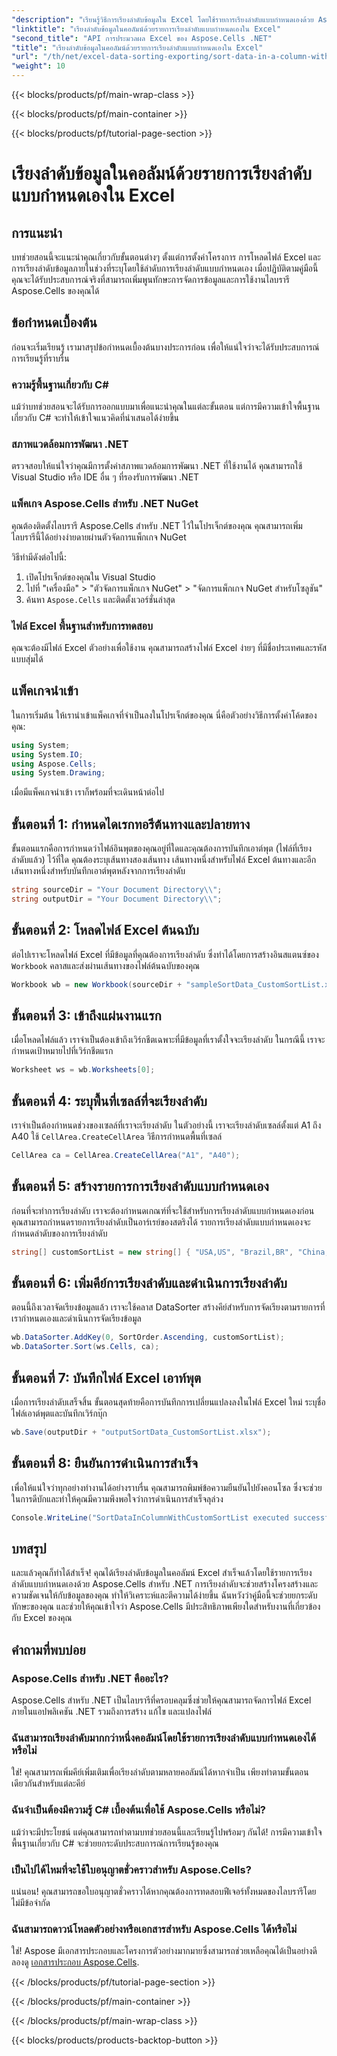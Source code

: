 ```yaml
---
"description": "เรียนรู้วิธีการเรียงลำดับข้อมูลใน Excel โดยใช้รายการเรียงลำดับแบบกำหนดเองด้วย Aspose.Cells สำหรับ .NET ในบทช่วยสอนที่ครอบคลุมนี้"
"linktitle": "เรียงลำดับข้อมูลในคอลัมน์ด้วยรายการเรียงลำดับแบบกำหนดเองใน Excel"
"second_title": "API การประมวลผล Excel ของ Aspose.Cells .NET"
"title": "เรียงลำดับข้อมูลในคอลัมน์ด้วยรายการเรียงลำดับแบบกำหนดเองใน Excel"
"url": "/th/net/excel-data-sorting-exporting/sort-data-in-a-column-with-custom-sort-list-in-excel/"
"weight": 10
---
```


{{< blocks/products/pf/main-wrap-class >}}

{{< blocks/products/pf/main-container >}}

{{< blocks/products/pf/tutorial-page-section >}}

# เรียงลำดับข้อมูลในคอลัมน์ด้วยรายการเรียงลำดับแบบกำหนดเองใน Excel

## การแนะนำ

บทช่วยสอนนี้จะแนะนำคุณเกี่ยวกับขั้นตอนต่างๆ ตั้งแต่การตั้งค่าโครงการ การโหลดไฟล์ Excel และการเรียงลำดับข้อมูลภายในช่วงที่ระบุโดยใช้ลำดับการเรียงลำดับแบบกำหนดเอง เมื่อปฏิบัติตามคู่มือนี้ คุณจะได้รับประสบการณ์จริงที่สามารถเพิ่มพูนทักษะการจัดการข้อมูลและการใช้งานไลบรารี Aspose.Cells ของคุณได้

## ข้อกำหนดเบื้องต้น

ก่อนจะเริ่มเรียนรู้ เรามาสรุปข้อกำหนดเบื้องต้นบางประการก่อน เพื่อให้แน่ใจว่าจะได้รับประสบการณ์การเรียนรู้ที่ราบรื่น

### ความรู้พื้นฐานเกี่ยวกับ C#

แม้ว่าบทช่วยสอนจะได้รับการออกแบบมาเพื่อแนะนำคุณในแต่ละขั้นตอน แต่การมีความเข้าใจพื้นฐานเกี่ยวกับ C# จะทำให้เข้าใจแนวคิดที่นำเสนอได้ง่ายขึ้น

### สภาพแวดล้อมการพัฒนา .NET

ตรวจสอบให้แน่ใจว่าคุณมีการตั้งค่าสภาพแวดล้อมการพัฒนา .NET ที่ใช้งานได้ คุณสามารถใช้ Visual Studio หรือ IDE อื่น ๆ ที่รองรับการพัฒนา .NET

### แพ็คเกจ Aspose.Cells สำหรับ .NET NuGet

คุณต้องติดตั้งไลบรารี Aspose.Cells สำหรับ .NET ไว้ในโปรเจ็กต์ของคุณ คุณสามารถเพิ่มไลบรารีนี้ได้อย่างง่ายดายผ่านตัวจัดการแพ็กเกจ NuGet 

วิธีทำมีดังต่อไปนี้:

1. เปิดโปรเจ็กต์ของคุณใน Visual Studio
2. ไปที่ "เครื่องมือ" > "ตัวจัดการแพ็กเกจ NuGet" > "จัดการแพ็กเกจ NuGet สำหรับโซลูชัน"
3. ค้นหา `Aspose.Cells` และติดตั้งเวอร์ชั่นล่าสุด

### ไฟล์ Excel พื้นฐานสำหรับการทดสอบ

คุณจะต้องมีไฟล์ Excel ตัวอย่างเพื่อใช้งาน คุณสามารถสร้างไฟล์ Excel ง่ายๆ ที่มีชื่อประเทศและรหัสแบบสุ่มได้

## แพ็คเกจนำเข้า

ในการเริ่มต้น ให้เรานำเข้าแพ็คเกจที่จำเป็นลงในโปรเจ็กต์ของคุณ นี่คือตัวอย่างวิธีการตั้งค่าโค้ดของคุณ:

```csharp
using System;
using System.IO;
using Aspose.Cells;
using System.Drawing;
```

เมื่อมีแพ็คเกจนำเข้า เราก็พร้อมที่จะเดินหน้าต่อไป

## ขั้นตอนที่ 1: กำหนดไดเรกทอรีต้นทางและปลายทาง 

ขั้นตอนแรกคือการกำหนดว่าไฟล์อินพุตของคุณอยู่ที่ใดและคุณต้องการบันทึกเอาต์พุต (ไฟล์ที่เรียงลำดับแล้ว) ไว้ที่ใด คุณต้องระบุเส้นทางสองเส้นทาง เส้นทางหนึ่งสำหรับไฟล์ Excel ต้นทางและอีกเส้นทางหนึ่งสำหรับบันทึกเอาต์พุตหลังจากการเรียงลำดับ

```csharp
string sourceDir = "Your Document Directory\\";
string outputDir = "Your Document Directory\\";
```

## ขั้นตอนที่ 2: โหลดไฟล์ Excel ต้นฉบับ

ต่อไปเราจะโหลดไฟล์ Excel ที่มีข้อมูลที่คุณต้องการเรียงลำดับ ซึ่งทำได้โดยการสร้างอินสแตนซ์ของ `Workbook` คลาสและส่งผ่านเส้นทางของไฟล์ต้นฉบับของคุณ

```csharp
Workbook wb = new Workbook(sourceDir + "sampleSortData_CustomSortList.xlsx");
```

## ขั้นตอนที่ 3: เข้าถึงแผ่นงานแรก 

เมื่อโหลดไฟล์แล้ว เราจำเป็นต้องเข้าถึงเวิร์กชีตเฉพาะที่มีข้อมูลที่เราตั้งใจจะเรียงลำดับ ในกรณีนี้ เราจะกำหนดเป้าหมายไปที่เวิร์กชีตแรก

```csharp
Worksheet ws = wb.Worksheets[0];
```

## ขั้นตอนที่ 4: ระบุพื้นที่เซลล์ที่จะเรียงลำดับ

เราจำเป็นต้องกำหนดช่วงของเซลล์ที่เราจะเรียงลำดับ ในตัวอย่างนี้ เราจะเรียงลำดับเซลล์ตั้งแต่ A1 ถึง A40 ใช้ `CellArea.CreateCellArea` วิธีการกำหนดพื้นที่เซลล์

```csharp
CellArea ca = CellArea.CreateCellArea("A1", "A40");
```

## ขั้นตอนที่ 5: สร้างรายการการเรียงลำดับแบบกำหนดเอง

ก่อนที่จะทำการเรียงลำดับ เราจะต้องกำหนดเกณฑ์ที่จะใช้สำหรับการเรียงลำดับแบบกำหนดเองก่อน คุณสามารถกำหนดรายการเรียงลำดับเป็นอาร์เรย์ของสตริงได้ รายการเรียงลำดับแบบกำหนดเองจะกำหนดลำดับของการเรียงลำดับ

```csharp
string[] customSortList = new string[] { "USA,US", "Brazil,BR", "China,CN", "Russia,RU", "Canada,CA" };
```

## ขั้นตอนที่ 6: เพิ่มคีย์การเรียงลำดับและดำเนินการเรียงลำดับ

ตอนนี้ถึงเวลาจัดเรียงข้อมูลแล้ว เราจะใช้คลาส DataSorter สร้างคีย์สำหรับการจัดเรียงตามรายการที่เรากำหนดเองและดำเนินการจัดเรียงข้อมูล

```csharp
wb.DataSorter.AddKey(0, SortOrder.Ascending, customSortList);
wb.DataSorter.Sort(ws.Cells, ca);
```

## ขั้นตอนที่ 7: บันทึกไฟล์ Excel เอาท์พุต

เมื่อการเรียงลำดับเสร็จสิ้น ขั้นตอนสุดท้ายคือการบันทึกการเปลี่ยนแปลงลงในไฟล์ Excel ใหม่ ระบุชื่อไฟล์เอาต์พุตและบันทึกเวิร์กบุ๊ก

```csharp
wb.Save(outputDir + "outputSortData_CustomSortList.xlsx");
```

## ขั้นตอนที่ 8: ยืนยันการดำเนินการสำเร็จ

เพื่อให้แน่ใจว่าทุกอย่างทำงานได้อย่างราบรื่น คุณสามารถพิมพ์ข้อความยืนยันไปยังคอนโซล ซึ่งจะช่วยในการดีบักและทำให้คุณมีความพึงพอใจว่าการดำเนินการสำเร็จลุล่วง

```csharp
Console.WriteLine("SortDataInColumnWithCustomSortList executed successfully.\r\n");
```

## บทสรุป

และแล้วคุณก็ทำได้สำเร็จ! คุณได้เรียงลำดับข้อมูลในคอลัมน์ Excel สำเร็จแล้วโดยใช้รายการเรียงลำดับแบบกำหนดเองด้วย Aspose.Cells สำหรับ .NET การเรียงลำดับจะช่วยสร้างโครงสร้างและความชัดเจนให้กับข้อมูลของคุณ ทำให้วิเคราะห์และตีความได้ง่ายขึ้น ฉันหวังว่าคู่มือนี้จะช่วยยกระดับทักษะของคุณ และช่วยให้คุณเข้าใจว่า Aspose.Cells มีประสิทธิภาพเพียงใดสำหรับงานที่เกี่ยวข้องกับ Excel ของคุณ

## คำถามที่พบบ่อย

### Aspose.Cells สำหรับ .NET คืออะไร?
Aspose.Cells สำหรับ .NET เป็นไลบรารีที่ครอบคลุมซึ่งช่วยให้คุณสามารถจัดการไฟล์ Excel ภายในแอปพลิเคชัน .NET รวมถึงการสร้าง แก้ไข และแปลงไฟล์

### ฉันสามารถเรียงลำดับมากกว่าหนึ่งคอลัมน์โดยใช้รายการเรียงลำดับแบบกำหนดเองได้หรือไม่
ใช่! คุณสามารถเพิ่มคีย์เพิ่มเติมเพื่อเรียงลำดับตามหลายคอลัมน์ได้หากจำเป็น เพียงทำตามขั้นตอนเดียวกันสำหรับแต่ละคีย์

### ฉันจำเป็นต้องมีความรู้ C# เบื้องต้นเพื่อใช้ Aspose.Cells หรือไม่?
แม้ว่าจะมีประโยชน์ แต่คุณสามารถทำตามบทช่วยสอนนี้และเรียนรู้ไปพร้อมๆ กันได้! การมีความเข้าใจพื้นฐานเกี่ยวกับ C# จะช่วยยกระดับประสบการณ์การเรียนรู้ของคุณ

### เป็นไปได้ไหมที่จะใช้ใบอนุญาตชั่วคราวสำหรับ Aspose.Cells?
แน่นอน! คุณสามารถขอใบอนุญาตชั่วคราวได้หากคุณต้องการทดสอบฟีเจอร์ทั้งหมดของไลบรารีโดยไม่มีข้อจำกัด

### ฉันสามารถดาวน์โหลดตัวอย่างหรือเอกสารสำหรับ Aspose.Cells ได้หรือไม่
ใช่! Aspose มีเอกสารประกอบและโครงการตัวอย่างมากมายซึ่งสามารถช่วยเหลือคุณได้เป็นอย่างดี ลองดู [เอกสารประกอบ Aspose.Cells](https://reference-aspose.com/cells/net/).

{{< /blocks/products/pf/tutorial-page-section >}}

{{< /blocks/products/pf/main-container >}}

{{< /blocks/products/pf/main-wrap-class >}}

{{< blocks/products/products-backtop-button >}}